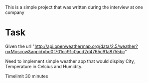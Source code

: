 This is a simple project that was written during the interview at one company

# Task

Given the url "http://api.openweathermap.org/data/2.5/weather?q=Moscow&appid=bd0f701cc91c0acd2d4765c91a8755bc"

Need to implement simple weather app that would display City, Temperature in Celcius and Humidity.

Timelimit 30 minutes

